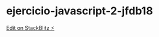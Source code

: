 # ejercicio-javascript-2-jfdb18

[Edit on StackBlitz ⚡️](https://stackblitz.com/edit/ejercicio-javascript-2-jfdb18)